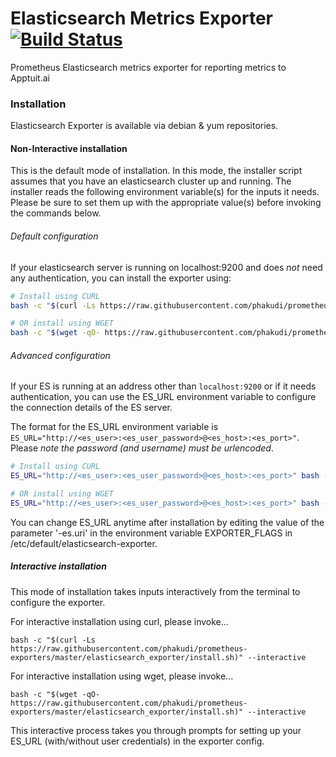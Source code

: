 # Elasticsearch Metrics Exporter [![Build Status](https://travis-ci.com/phakudi/prometheus-exporters.svg?branch=master)](https://travis-ci.com/phakudi/prometheus-exporters)

Prometheus Elasticsearch metrics exporter for reporting metrics to Apptuit.ai

### Installation

Elasticsearch Exporter is available via debian & yum repositories.

#### Non-Interactive installation

This is the default mode of installation. In this mode, the installer script assumes that you have an elasticsearch
cluster up and running. The installer reads the following environment variable(s) for the inputs it needs. Please be 
sure to set them up with the appropriate value(s) before invoking the commands below.

###### Default configuration
If your elasticsearch server is running on localhost:9200 and does *not* need any authentication, you can install the exporter using:
```bash
# Install using CURL
bash -c "$(curl -Ls https://raw.githubusercontent.com/phakudi/prometheus-exporters/master/elasticsearch_exporter/install.sh)"

# OR install using WGET
bash -c "$(wget -qO- https://raw.githubusercontent.com/phakudi/prometheus-exporters/master/elasticsearch_exporter/install.sh)"
```

###### Advanced configuration
If your ES is running at an address other than `localhost:9200` or if it needs authentication, you can use the ES_URL environment variable to configure the connection details of the ES server.

The format for the ES_URL environment variable is `ES_URL="http://<es_user>:<es_user_password>@<es_host>:<es_port>"`. Please *note the password (and username) must be urlencoded*.

```bash
# Install using CURL
ES_URL="http://<es_user>:<es_user_password>@<es_host>:<es_port>" bash -c "$(curl -Ls https://raw.githubusercontent.com/phakudi/prometheus-exporters/master/elasticsearch_exporter/install.sh)"

# OR install using WGET
ES_URL="http://<es_user>:<es_user_password>@<es_host>:<es_port>" bash -c "$(wget -qO- https://raw.githubusercontent.com/phakudi/prometheus-exporters/master/elasticsearch_exporter/install.sh)"
```

You can change ES_URL anytime after installation by editing 
the value of the parameter '-es.uri' in the environment variable EXPORTER_FLAGS in /etc/default/elasticsearch-exporter.

##### Interactive installation

This mode of installation takes inputs interactively from the terminal to configure the exporter. 

For interactive installation using curl, please invoke...
 
```
bash -c "$(curl -Ls https://raw.githubusercontent.com/phakudi/prometheus-exporters/master/elasticsearch_exporter/install.sh)" --interactive
``` 

For interactive installation using wget, please invoke...

```
bash -c "$(wget -qO- https://raw.githubusercontent.com/phakudi/prometheus-exporters/master/elasticsearch_exporter/install.sh)" --interactive
```
This interactive process takes you through prompts for setting up your ES_URL (with/without user credentials) in 
the exporter config.
 

